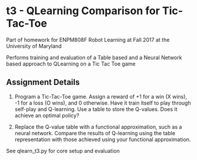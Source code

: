 # t3 - QLearning Comparison for Tic-Tac-Toe
Part of homework for ENPM808F Robot Learning at Fall 2017 at the University of Maryland

Performs training and evaluation of a Table based and a Neural Network based approach to QLearning on a
Tic Tac Toe game

## Assignment Details
1) Program a Tic-Tac-Toe game. Assign a reward of +1 for a win (X wins), -1 for a loss (O wins), and 0 otherwise. 
   Have it train itself to play through self-play and Q-learning. Use a table to store the Q-values. 
   Does it achieve an optimal policy?

2) Replace the Q-value table with a functional approximation, such as a neural network. 
   Compare the results of Q-learning using the table representation with those achieved using your functional approximation.


See qlearn_t3.py for core setup and evaluation
